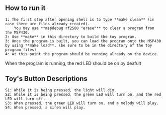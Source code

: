 ## How to run it
    1: The first step after opening shell is to type **make clean** (in case there are files already created).
        You may use **mspdebug rf2500 "erase"** to clear a program from the MSP430.
    2: Use **make** in this directory to build the toy program. 
    3: Once the program is built, you can load the program onto the MSP430 by using **make load**. (be sure to be in the directory of the toy program files)
    4: At this point the program should be running already on the device.

When the program is running, the red LED should be on by deafult

## Toy's Button Descriptions
    S1: While it is being pressed, the light will dim.
    S2: While it is being pressed, the green LED will turn on, and the red LED will turn off.
    S3: When pressed, the green LED will turn on, and a melody will play.
    S4: When pressed, a siren will play.

